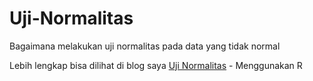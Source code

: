 # Uji-Normalitas
Bagaimana melakukan uji normalitas pada data yang tidak normal

Lebih lengkap bisa dilihat di blog saya [Uji Normalitas](http://thinkstudioo.blogspot.co.id/2018/05/uji-normalitas-menggunakan-r.html) - Menggunakan R
